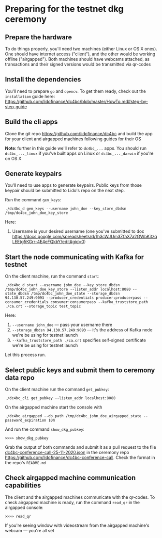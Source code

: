 # Preparing for the testnet dkg ceremony

## Prepare the hardware

To do things properly, you'll need two machines (either Linux or OS X ones). One should have internet access ("client"), and the other would be working offline ("airgapped"). Both machines should have webcams attached, as transactions and their signed versions would be transmitted via qr-codes

## Install the dependencies

You'll need to prepare `go` and `opencv`. To get them ready, check out the `installation` guide here: https://github.com/lidofinance/dc4bc/blob/master/HowTo.md#step-by-step-guide

## Build the cli apps

Clone the git repo https://github.com/lidofinance/dc4bc and build the app for your client and airgapped machines following guides for their OS

**Note**: further in this guide we'll refer to `dc4bc_...` apps. You should run `dc4bc_..._linux` if you've built apps on Linux or `dc4bc_..._darwin` if you're on OS X

## Generate keypairs

You'll need to use apps to generate keypairs. Public keys from those keypair should be submitted to Lido's repo on the next step.

Run the command `gen_keys`:
```
./dc4bc_d gen_keys --username john_doe --key_store_dbdsn /tmp/dc4bc_john_doe_key_store
```
Here:
1) Username is your desired username (one you've submitted to doc https://docs.google.com/spreadsheets/d/1h3cWJUm3ZfaX7a2GWbKitzqLEEtg5KGrr-4E4eFQkbY/edit#gid=0)

## Start the node communicating with Kafka for testnet

On the client machine, run the command `start`:
```
./dc4bc_d start --username john_doe --key_store_dbdsn /tmp/dc4bc_john_doe_key_store --listen_addr localhost:8080 --state_dbdsn /tmp/dc4bc_john_doe_state --storage_dbdsn 94.130.57.249:9093 --producer_credentials producer:producerpass --consumer_credentials consumer:consumerpass --kafka_truststore_path ./ca.crt --storage_topic test_topic
```

Here:
1) `--username john_doe` — pass your username there
2) `--storage_dbdsn 94.130.57.249:9093` — it's the address of Kafka node we're be using for testnet launch
3) `--kafka_truststore_path ./ca.crt` specifies self-signed certificate we're be using for testnet launch

Let this process run.

## Select public keys and submit them to ceremony data repo

On the client machine run the command `get_pubkey`:
```
./dc4bc_cli get_pubkey --listen_addr localhost:8080
```

On the airgapped machine start the console with
```
./dc4bc_airgapped --db_path /tmp/dc4bc_john_doe_airgapped_state --password_expiration 10m
```
And run the command `show_dkg_pubkey`:
```
>>>> show_dkg_pubkey
```

Grab the output of both commands and submit it as a pull request to the file [dc4bc-conference-call-25-11-2020.json](https://github.com/lidofinance/dc4bc-conference-call/blob/master/dc4bc-conference-call/dc4bc-conference-call-25-11-2020.json) in the ceremony repo https://github.com/lidofinance/dc4bc-conference-call. Check the format in the repo's `README.md`

## Check airgapped machine communication capabilities

The client and the airgapped machines communicate with the qr-codes. To check airgapped machine is ready, run the command `read_qr` in the airgapped console:
```
>>>> read_qr
```

If you're seeing window with videostream from the airgapped machine's webcam — you're all set
